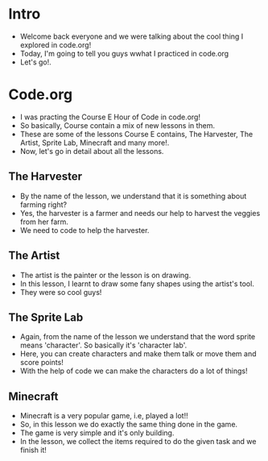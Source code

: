 # Intro
- Welcome back everyone and we were talking about the cool thing I explored in code.org!
- Today, I'm going to tell you guys wwhat I practiced in code.org
- Let's go!.

# Code.org
- I was practing the Course E Hour of Code in code.org!
- So basically, Course contain a mix of new lessons in them.
- These are some of the lessons Course E contains, The Harvester, The Artist, Sprite Lab, Minecraft and many more!.
- Now, let's go in detail about all the lessons.

## The Harvester
- By the name of the lesson, we understand that it is something about farming right?
- Yes, the harvester is a farmer and needs our help to harvest the veggies from her farm.
- We need to code to help the harvester.

## The Artist
- The artist is the painter or the lesson is on drawing.
- In this lesson, I learnt to draw some fany shapes using the artist's tool.
- They were so cool guys!

## The Sprite Lab
- Again, from the name of the lesson we understand that the word sprite means 'character'. So basically it's 'character lab'.
- Here, you can create characters and make them talk or move them and score points!
- With the help of code we can make the characters do a lot of things!

## Minecraft
- Minecraft is a very popular game, i.e, played a lot!!
- So, in this lesson we do exactly the same thing done in the game.
- The game is very simple and it's only building.
- In the lesson, we collect the items required to do the given task and we finish it!
